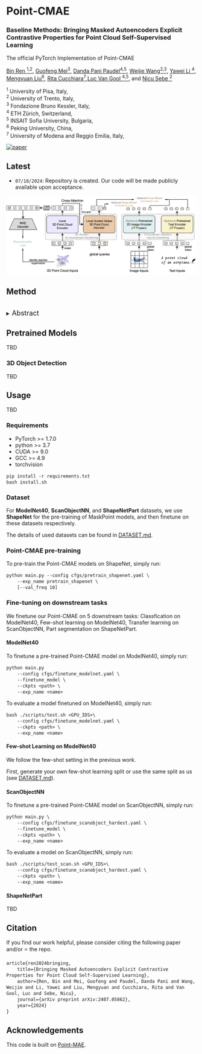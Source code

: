 # Point-CMAE
### Baseline Methods: Bringing Masked Autoencoders Explicit Contrastive Properties for Point Cloud Self-Supervised Learning 

The official PyTorch Implementation of Point-CMAE

[Bin Ren <sup>1,2</sup>](https://amazingren.github.io/), [Guofeng Mei<sup>3</sup>](https://scholar.google.com/citations?user=VsmIGqsAAAAJ&hl=zh-CN), [Danda Pani Paudel<sup>4,5</sup>](https://people.ee.ethz.ch/~paudeld/), [Weijie Wang<sup>2,3</sup>](https://people.ee.ethz.ch/~paudeld/), [Yawei Li <sup>4</sup>](https://yaweili.bitbucket.io/), [Mengyuan Liu<sup>6</sup>](https://scholar.google.com/citations?user=woX_4AcAAAAJ&hl=zh-CN), [Rita Cucchiara<sup>7</sup>](https://scholar.google.com/citations?user=OM3sZEoAAAAJ&hl=en),[Luc Van Gool <sup>4,5</sup>](https://scholar.google.com/citations?user=TwMib_QAAAAJ&hl=en), and [Nicu Sebe <sup>2</sup>](https://scholar.google.com/citations?user=stFCYOAAAAAJ&hl=en) <br>

<sup>1</sup> University of Pisa, Italy, <br>
<sup>2</sup> University of Trento, Italy, <br>
<sup>3</sup> Fondazione Bruno Kessler, Italy, <br>
<sup>4</sup> ETH Zürich, Switzerland, <br>
<sup>5</sup> INSAIT Sofia University, Bulgaria, <br>
<sup>6</sup> Peking University, China, <br>
<sup>7</sup> University of Modena and Reggio Emilia, Italy, <br>


[![paper](https://img.shields.io/badge/arXiv-Paper-<COLOR>.svg)](https://arxiv.org/pdf/2407.05862)


## Latest
- `07/18/2024`: Repository is created. Our code will be made publicly available upon acceptance. 


<div align="center">
  <img src="figure/framework.png" width="640">
</div>


## Method
<br>
<details>
  <summary>
  <font size="+1">Abstract</font>
  </summary>
    Contrastive learning (CL) for Vision Transformers (ViTs) in image domains has achieved performance comparable to CL for traditional convolutional backbones. However, in 3D point cloud pretraining with ViTs, masked autoencoder (MAE) modeling remains dominant. This raises the question: Can we take the best of both worlds? To answer this question, we first empirically validate that integrating MAE-based point cloud pre-training with the standard contrastive learning paradigm, even with meticulous design, can lead to a decrease in performance. To address this limitation, we reintroduce CL into the MAE-based point cloud pre-training paradigm by leveraging the inherent contrastive properties of MAE. Specifically, rather than relying on extensive data augmentation as commonly used in the image domain, we randomly mask the input tokens twice to generate contrastive input pairs.  Subsequently, a weight-sharing encoder and two identically structured decoders are utilized to perform masked token reconstruction. Additionally, we propose that for an input token masked by both masks simultaneously, the reconstructed features should be as similar as possible. This naturally establishes an explicit contrastive constraint within the generative MAE-based pre-training paradigm, resulting in our proposed method, Point-CMAE. Consequently, Point-CMAE effectively enhances the representation quality and transfer performance compared to its MAE counterpart. Experimental evaluations across various downstream applications, including classification, part segmentation, and few-shot learning, demonstrate the efficacy of our framework in surpassing state-of-the-art techniques under standard ViTs and single-modal settings. Our code will be released upon acceptance.
</details>


## Pretrained Models
TBD

### 3D Object Detection
TBD

## Usage
TBD

### Requirements
- PyTorch >= 1.7.0
- python >= 3.7
- CUDA >= 9.0
- GCC >= 4.9 
- torchvision
```
pip install -r requirements.txt
bash install.sh
```

### Dataset

For **ModelNet40**, **ScanObjectNN**, and **ShapeNetPart** datasets, we use **ShapeNet** for the pre-training of MaskPoint models, and then finetune on these datasets respectively.


The details of used datasets can be found in [DATASET.md](./DATASET.md).


### Point-CMAE pre-training
To pre-train the Point-CMAE models on ShapeNet, simply run:
```
python main.py --config cfgs/pretrain_shapenet.yaml \
    --exp_name pretrain_shapenet \
    [--val_freq 10]
```

### Fine-tuning on downstream tasks
We finetune our Point-CMAE on 5 downstream tasks: Classfication on ModelNet40, Few-shot learning on ModelNet40, Transfer learning on ScanObjectNN, Part segmentation on ShapeNetPart.

#### ModelNet40
To finetune a pre-trained Point-CMAE model on ModelNet40, simply run:
```
python main.py
    --config cfgs/finetune_modelnet.yaml \
    --finetune_model \
    --ckpts <path> \
    --exp_name <name>
```

To evaluate a model finetuned on ModelNet40, simply run:
```
bash ./scripts/test.sh <GPU_IDS>\
    --config cfgs/finetune_modelnet.yaml \
    --ckpts <path> \
    --exp_name <name>
```

#### Few-shot Learning on ModelNet40
We follow the few-shot setting in the previous work.

First, generate your own few-shot learning split or use the same split as us (see [DATASET.md](./DATASET.md)).

#### ScanObjectNN
To finetune a pre-trained Point-CMAE model on ScanObjectNN, simply run:
```
python main.py \
    --config cfgs/finetune_scanobject_hardest.yaml \
    --finetune_model \
    --ckpts <path> \
    --exp_name <name>
```

To evaluate a model on ScanObjectNN, simply run:
```
bash ./scripts/test_scan.sh <GPU_IDS>\
    --config cfgs/finetune_scanobject_hardest.yaml \
    --ckpts <path> \
    --exp_name <name>
```

#### ShapeNetPart
TBD

## Citation

If you find our work helpful, please consider citing the following paper and/or ⭐ the repo.
```
article{ren2024bringing,
    title={Bringing Masked Autoencoders Explicit Contrastive Properties for Point Cloud Self-Supervised Learning},
    author={Ren, Bin and Mei, Guofeng and Paudel, Danda Pani and Wang, Weijie and Li, Yawei and Liu, Mengyuan and Cucchiara, Rita and Van Gool, Luc and Sebe, Nicu},
    journal={arXiv preprint arXiv:2407.05862},
    year={2024}
}
```

## Acknowledgements

This code is built on [Point-MAE](https://github.com/Pang-Yatian/Point-MAE).